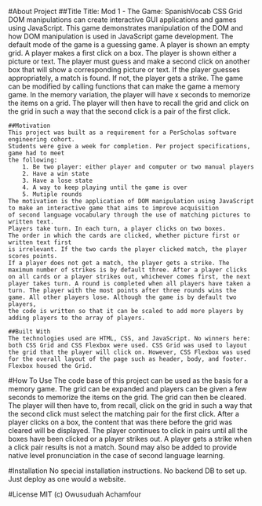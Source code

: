 #About Project
    ##Title
    Title: Mod 1 - The Game: SpanishVocab CSS Grid
    DOM manipulations can create interactive GUI applications and games using JavaScript.
    This game demonstrates manipulation of the DOM and how DOM manipulation is used in JavaScript game development. The default mode of the game is a guessing game. A player is shown an empty grid. A player makes a first click on a box. The player is shown either a picture or text. The player must guess and make a second click on another box that will show a corresponding picture or text. If the player guesses appropriately, a match is found. If not, the player gets a strike.
    The game can be modified by calling functions that can make the game a memory game. In the memory variation, the player will have x seconds to memorize the items on a grid. The player will then have to
    recall the grid and click on the grid in such a way that the second click is a pair of the first click.
    
    ##Motivation
    This project was built as a requirement for a PerScholas software engineering cohort.
    Students were give a week for completion. Per project specifications, game had to meet
    the following:
        1. Be two player: either player and computer or two manual players
        2. Have a win state
        3. Have a lose state
        4. A way to keep playing until the game is over
        5. Mutiple rounds   
    The motivation is the application of DOM manipulation using JavaScript
    to make an interactive game that aims to improve acquisition 
    of second language vocabulary through the use of matching pictures to written text. 
    Players take turn. In each turn, a player clicks on two boxes. 
    The order in which the cards are clicked, whether picture first or written text first 
    is irrelevant. If the two cards the player clicked match, the player scores points.
    If a player does not get a match, the player gets a strike. The maximum number of strikes is by default three. After a player clicks on all cards or a player strikes out, whichever comes first, the next player takes turn. A round is completed when all players have taken a turn. The player with the most points after three rounds wins the game. All other players lose. Although the game is by default two players,
    the code is written so that it can be scaled to add more players by adding players to the array of players.

    ##Built With
    The technologies used are HTML, CSS, and JavaScript. No winners here: both CSS Grid and CSS Flexbox were used. CSS Grid was used to layout the grid that the player will click on. However, CSS Flexbox was used for the overall layout of the page such as header, body, and footer. Flexbox housed the Grid.

#How To Use
The code base of this project can be used as the basis for a memory game. The grid can be expanded and players can be given a few seconds to memorize the items on the grid. The grid can then be cleared. The player will then have to, from recall, click on the grid in such a way that the second click must select the matching pair for the first click. After a player clicks on a box, the content that was there before the grid was cleared 
will be displayed. The player continues to click in pairs until all the boxes have been clicked or a player strikes out. A player gets a strike when a click pair results is not a match. Sound may also be added to provide native level pronunciation in the case of second language learning.

#Installation
No special installation instructions. No backend DB to set up. Just deploy as one would a website.

#License
MIT (c) Owusuduah Achamfour